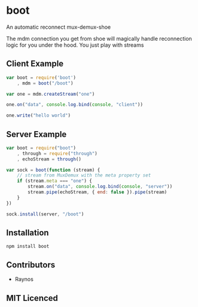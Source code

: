 # boot

An automatic reconnect mux-demux-shoe

The mdm connection you get from shoe will magically handle reconnection
logic for you under the hood. You just play with streams

## Client Example

``` js
var boot = require('boot')
    , mdm = boot("/boot")

var one = mdm.createStream("one")

one.on("data", console.log.bind(console, "client"))

one.write("hello world")
```

## Server Example

``` js
var boot = require("boot")
    , through = require("through")
    , echoStream = through()

var sock = boot(function (stream) {
    // stream from MuxDemux with the meta property set
    if (stream.meta === "one") {
        stream.on("data", console.log.bind(console, "server"))
        stream.pipe(echoStream, { end: false }).pipe(stream)
    }
})

sock.install(server, "/boot")
```

## Installation

`npm install boot`

## Contributors

 - Raynos

## MIT Licenced

  [1]: https://secure.travis-ci.org/Raynos/boot.png
  [2]: http://travis-ci.org/Raynos/boot